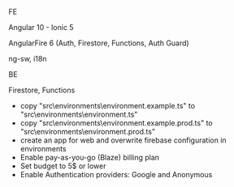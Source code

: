 FE

Angular 10 - Ionic 5

AngularFire 6 (Auth, Firestore, Functions, Auth Guard)

ng-sw, i18n

BE

Firestore, Functions 

- copy "src\environments\environment.example.ts" to "src\environments\environment.ts"
- copy "src\environments\environment.example.prod.ts" to "src\environments\environment.prod.ts"
- create an app for web and overwrite firebase configuration in environments
- Enable pay-as-you-go (Blaze) billing plan
- Set budget to 5$ or lower
- Enable Authentication providers: Google and Anonymous
